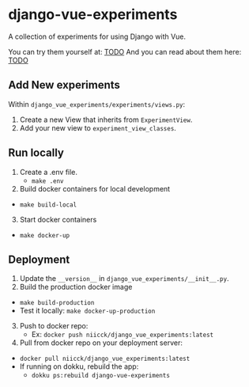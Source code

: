 # django-vue-experiments

A collection of experiments for using Django with Vue.

You can try them yourself at: [TODO](#TODO)
And you can read about them here: [TODO](#TODO)

## Add New experiments

Within `django_vue_experiments/experiments/views.py`:
1. Create a new View that inherits from `ExperimentView`.
2. Add your new view to `experiment_view_classes`.

## Run locally

1. Create a .env file.
   - `make .env`
2. Build docker containers for local development
  - `make build-local`
3. Start docker containers
  - `make docker-up`

## Deployment

1. Update the `__version__` in `django_vue_experiments/__init__.py`.
2. Build the production docker image
  - `make build-production`
  - Test it locally: `make docker-up-production`
3. Push to docker repo:
   - Ex: `docker push niicck/django_vue_experiments:latest`
4. Pull from docker repo on your deployment server:
  - `docker pull niicck/django_vue_experiments:latest`
  - If running on dokku, rebuild the app:
    - `dokku ps:rebuild django-vue-experiments`
